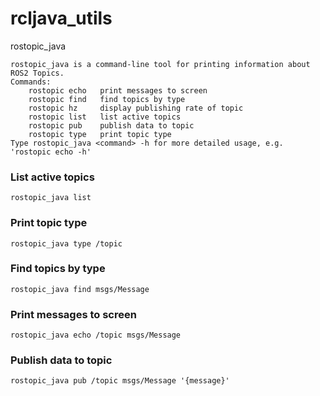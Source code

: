 # rcljava_utils

rostopic_java
```
rostopic_java is a command-line tool for printing information about ROS2 Topics.
Commands:
    rostopic echo   print messages to screen
    rostopic find   find topics by type
    rostopic hz     display publishing rate of topic
    rostopic list   list active topics
    rostopic pub    publish data to topic
    rostopic type   print topic type
Type rostopic_java <command> -h for more detailed usage, e.g. 'rostopic echo -h'
```

### List active topics
`rostopic_java list`

### Print topic type
`rostopic_java type /topic`

### Find topics by type
`rostopic_java find msgs/Message`

### Print messages to screen
`rostopic_java echo /topic msgs/Message`

### Publish data to topic
`rostopic_java pub /topic msgs/Message '{message}'`

